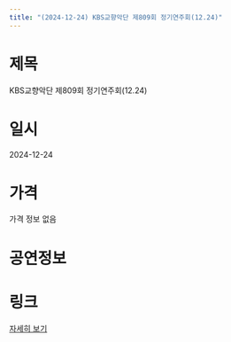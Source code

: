```yaml
---
title: "(2024-12-24) KBS교향악단 제809회 정기연주회(12.24)"
---
```


# 제목
KBS교향악단 제809회 정기연주회(12.24)

# 일시
2024-12-24

# 가격
가격 정보 없음

# 공연정보
  
  


# 링크
[자세히 보기](https://www.sac.or.kr/site/main/show/show_view?SN=68771 "https://www.sac.or.kr/site/main/show/show_view?SN=68771")
